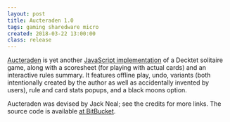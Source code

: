 ```yaml
---
layout: post
title: Aucteraden 1.0
tags: gaming sharedware micro
created: 2018-03-22 13:00:00
class: release
---
```

[Aucteraden](/games/decktet/aucteraden/) is yet another [JavaScript implementation](/games/decktet/) of a Decktet solitaire game, along with a scoresheet (for playing with actual cards) and an interactive rules summary.  It features offline play, undo, variants (both intentionally created by the author as well as accidentally invented by users), rule and card stats popups, and a black moons option.

Aucteraden was devised by Jack Neal; see the credits for more links.  The source code is available [at BitBucket](https://bitbucket.org/mcdemarco/aucteraden).
